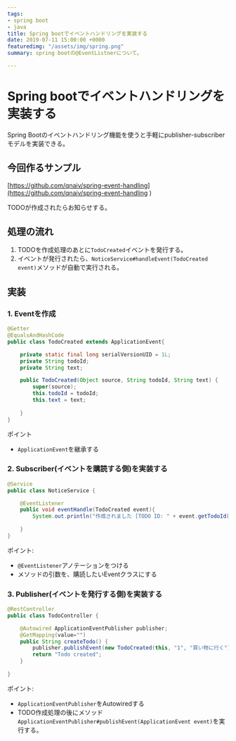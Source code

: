 ```yaml
---
tags:
- spring boot
- java
title: Spring bootでイベントハンドリングを実装する
date: 2019-07-11 15:00:00 +0000
featuredimg: "/assets/img/spring.png"
summary: spring bootの@EventListnerについて。

---
```


# Spring bootでイベントハンドリングを実装する

Spring Bootのイベントハンドリング機能を使うと手軽にpublisher-subscriberモデルを実装できる。

## 今回作るサンプル
[https://github.com/qnaiv/spring-event-handling](https://github.com/qnaiv/spring-event-handling
)

TODOが作成されたらお知らせする。


## 処理の流れ
1. TODOを作成処理のあとに`TodoCreated`イベントを発行する。
2. イベントが発行されたら、`NoticeService#handleEvent(TodoCreated event)`メソッドが自動で実行される。

## 実装
### 1. Eventを作成
``` java
@Getter
@EqualsAndHashCode
public class TodoCreated extends ApplicationEvent{

    private static final long serialVersionUID = 1L;
    private String todoId;
    private String text;

    public TodoCreated(Object source, String todoId, String text) {
        super(source);
        this.todoId = todoId;
        this.text = text;
        
    }
}
```
ポイント
- `ApplicationEvent`を継承する

### 2. Subscriber(イベントを購読する側)を実装する

``` java
@Service
public class NoticeService {

    @EventListener
    public void eventHandle(TodoCreated event){
        System.out.println("作成されました [TODO ID: " + event.getTodoId() + " / 内容: " + event.getText() + "]");
        
    }
}
```
ポイント:
- `@EventListener`アノテーションをつける
- メソッドの引数を、購読したいEventクラスにする

### 3. Publisher(イベントを発行する側)を実装する
```java
@RestController
public class TodoController {

    @Autowired ApplicationEventPublisher publisher;
    @GetMapping(value="")
    public String createTodo() {
        publisher.publishEvent(new TodoCreated(this, "1", "買い物に行く"));
        return "Todo created";
    }
    
}
```
ポイント:
- `ApplicationEventPublisher`をAutowiredする
- TODO作成処理の後にメソッド`ApplicationEventPublisher#publishEvent(ApplicationEvent event)`を実行する。